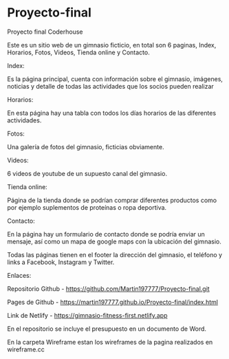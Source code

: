 # Proyecto-final
Proyecto final Coderhouse

Este es un sitio web de un gimnasio ficticio, en total son 6 paginas, Index, Horarios, Fotos, Videos, Tienda online y Contacto.

Index:

Es la página principal, cuenta con información sobre el gimnasio, imágenes, noticias y detalle de todas las actividades que los socios pueden realizar

Horarios:

En esta página hay una tabla con todos los días horarios de las diferentes actividades.

Fotos:

Una galería de fotos del gimnasio, ficticias obviamente.

Videos:

6 videos de youtube de un supuesto canal del gimnasio.

Tienda online:

Página de la tienda donde se podrían comprar diferentes productos como por ejemplo suplementos de proteínas o ropa deportiva.

Contacto:

En la página hay un formulario de contacto donde se podría enviar un mensaje, así como un mapa de google maps con la ubicación del gimnasio.

Todas las páginas tienen en el footer la dirección del gimnasio, el teléfono y links a Facebook, Instagram y Twitter.


Enlaces:

Repositorio Github - https://github.com/Martin197777/Proyecto-final.git

Pages de Github - https://martin197777.github.io/Proyecto-final/index.html

Link de Netlify - https://gimnasio-fitness-first.netlify.app

En el repositorio se incluye el presupuesto en un documento de Word.

En la carpeta Wireframe estan los wireframes de la pagina realizados en wireframe.cc

